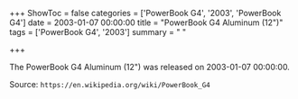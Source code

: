 +++
ShowToc = false
categories = ['PowerBook G4', '2003', 'PowerBook G4']
date = 2003-01-07 00:00:00
title = "PowerBook G4 Aluminum (12\")"
tags = ['PowerBook G4', '2003']
summary = " "

+++

The PowerBook G4 Aluminum (12") was released on 2003-01-07 00:00:00.

Source: `https://en.wikipedia.org/wiki/PowerBook_G4`
